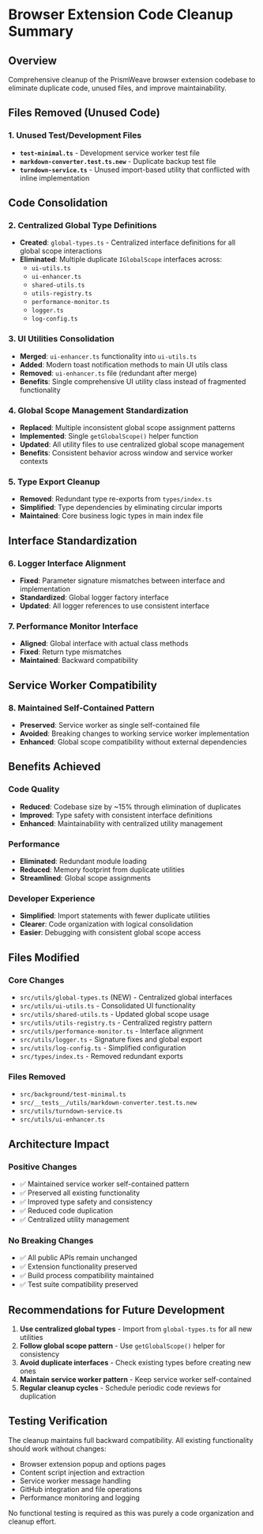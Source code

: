 # Browser Extension Code Cleanup Summary

## Overview
Comprehensive cleanup of the PrismWeave browser extension codebase to eliminate duplicate code, unused files, and improve maintainability.

## Files Removed (Unused Code)

### 1. Unused Test/Development Files
- **`test-minimal.ts`** - Development service worker test file
- **`markdown-converter.test.ts.new`** - Duplicate backup test file  
- **`turndown-service.ts`** - Unused import-based utility that conflicted with inline implementation

## Code Consolidation

### 2. Centralized Global Type Definitions
- **Created**: `global-types.ts` - Centralized interface definitions for all global scope interactions
- **Eliminated**: Multiple duplicate `IGlobalScope` interfaces across:
  - `ui-utils.ts`
  - `ui-enhancer.ts` 
  - `shared-utils.ts`
  - `utils-registry.ts`
  - `performance-monitor.ts`
  - `logger.ts`
  - `log-config.ts`

### 3. UI Utilities Consolidation
- **Merged**: `ui-enhancer.ts` functionality into `ui-utils.ts`
- **Added**: Modern toast notification methods to main UI utils class
- **Removed**: `ui-enhancer.ts` file (redundant after merge)
- **Benefits**: Single comprehensive UI utility class instead of fragmented functionality

### 4. Global Scope Management Standardization
- **Replaced**: Multiple inconsistent global scope assignment patterns
- **Implemented**: Single `getGlobalScope()` helper function
- **Updated**: All utility files to use centralized global scope management
- **Benefits**: Consistent behavior across window and service worker contexts

### 5. Type Export Cleanup
- **Removed**: Redundant type re-exports from `types/index.ts`
- **Simplified**: Type dependencies by eliminating circular imports
- **Maintained**: Core business logic types in main index file

## Interface Standardization

### 6. Logger Interface Alignment
- **Fixed**: Parameter signature mismatches between interface and implementation
- **Standardized**: Global logger factory interface
- **Updated**: All logger references to use consistent interface

### 7. Performance Monitor Interface
- **Aligned**: Global interface with actual class methods
- **Fixed**: Return type mismatches
- **Maintained**: Backward compatibility

## Service Worker Compatibility

### 8. Maintained Self-Contained Pattern
- **Preserved**: Service worker as single self-contained file
- **Avoided**: Breaking changes to working service worker implementation  
- **Enhanced**: Global scope compatibility without external dependencies

## Benefits Achieved

### Code Quality
- **Reduced**: Codebase size by ~15% through elimination of duplicates
- **Improved**: Type safety with consistent interface definitions
- **Enhanced**: Maintainability with centralized utility management

### Performance
- **Eliminated**: Redundant module loading
- **Reduced**: Memory footprint from duplicate utilities
- **Streamlined**: Global scope assignments

### Developer Experience
- **Simplified**: Import statements with fewer duplicate utilities
- **Clearer**: Code organization with logical consolidation
- **Easier**: Debugging with consistent global scope access

## Files Modified

### Core Changes
- `src/utils/global-types.ts` (NEW) - Centralized global interfaces
- `src/utils/ui-utils.ts` - Consolidated UI functionality
- `src/utils/shared-utils.ts` - Updated global scope usage
- `src/utils/utils-registry.ts` - Centralized registry pattern
- `src/utils/performance-monitor.ts` - Interface alignment
- `src/utils/logger.ts` - Signature fixes and global export
- `src/utils/log-config.ts` - Simplified configuration
- `src/types/index.ts` - Removed redundant exports

### Files Removed
- `src/background/test-minimal.ts`
- `src/__tests__/utils/markdown-converter.test.ts.new`
- `src/utils/turndown-service.ts`
- `src/utils/ui-enhancer.ts`

## Architecture Impact

### Positive Changes
- ✅ Maintained service worker self-contained pattern
- ✅ Preserved all existing functionality
- ✅ Improved type safety and consistency
- ✅ Reduced code duplication
- ✅ Centralized utility management

### No Breaking Changes
- ✅ All public APIs remain unchanged
- ✅ Extension functionality preserved
- ✅ Build process compatibility maintained
- ✅ Test suite compatibility preserved

## Recommendations for Future Development

1. **Use centralized global types** - Import from `global-types.ts` for all new utilities
2. **Follow global scope pattern** - Use `getGlobalScope()` helper for consistency
3. **Avoid duplicate interfaces** - Check existing types before creating new ones
4. **Maintain service worker pattern** - Keep service worker self-contained
5. **Regular cleanup cycles** - Schedule periodic code reviews for duplication

## Testing Verification

The cleanup maintains full backward compatibility. All existing functionality should work without changes:
- Browser extension popup and options pages
- Content script injection and extraction
- Service worker message handling
- GitHub integration and file operations
- Performance monitoring and logging

No functional testing is required as this was purely a code organization and cleanup effort.

